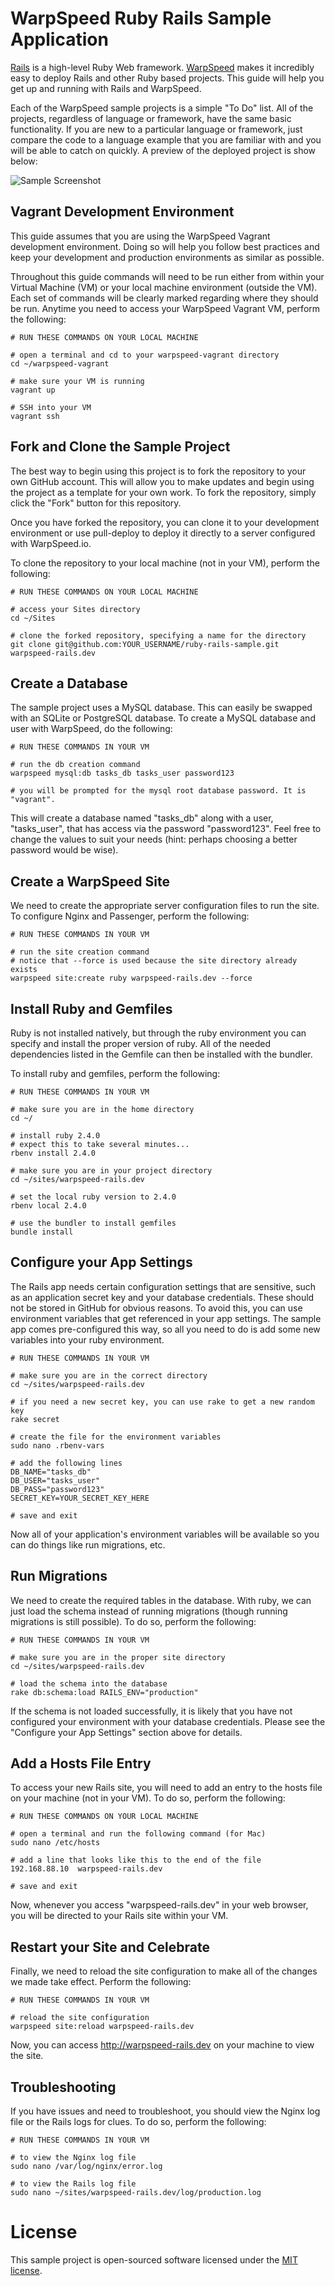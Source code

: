 # WarpSpeed Ruby Rails Sample Application

[Rails](http://rubyonrails.org) is a high-level Ruby Web framework. [WarpSpeed](https://warpspeed.io) makes it incredibly easy to deploy Rails and other Ruby based projects. This guide will help you get up and running with Rails and WarpSpeed.

Each of the WarpSpeed sample projects is a simple "To Do" list. All of the projects, regardless of language or framework, have the same basic functionality. If you are new to a particular language or framework, just compare the code to a language example that you are familiar with and you will be able to catch on quickly. A preview of the deployed project is show below:

![Sample Screenshot](http://docs.warpspeed.io/assets/img/sample_project_screenshot.png)

## Vagrant Development Environment

This guide assumes that you are using the WarpSpeed Vagrant development environment. Doing so will help you follow best practices and keep your development and production environments as similar as possible.

Throughout this guide commands will need to be run either from within your Virtual Machine (VM) or your local machine environment (outside the VM). Each set of commands will be clearly marked regarding where they should be run. Anytime you need to access your WarpSpeed Vagrant VM, perform the following:

```
# RUN THESE COMMANDS ON YOUR LOCAL MACHINE

# open a terminal and cd to your warpspeed-vagrant directory
cd ~/warpspeed-vagrant

# make sure your VM is running
vagrant up

# SSH into your VM
vagrant ssh
```

## Fork and Clone the Sample Project

The best way to begin using this project is to fork the repository to your own GitHub account. This will allow you to make updates and begin using the project as a template for your own work. To fork the repository, simply click the "Fork" button for this repository.

Once you have forked the repository, you can clone it to your development environment or use pull-deploy to deploy it directly to a server configured with WarpSpeed.io.

To clone the repository to your local machine (not in your VM), perform the following:

```
# RUN THESE COMMANDS ON YOUR LOCAL MACHINE

# access your Sites directory
cd ~/Sites

# clone the forked repository, specifying a name for the directory
git clone git@github.com:YOUR_USERNAME/ruby-rails-sample.git warpspeed-rails.dev
```

## Create a Database

The sample project uses a MySQL database. This can easily be swapped with an SQLite or PostgreSQL database. To create a MySQL database and user with WarpSpeed, do the following:

```
# RUN THESE COMMANDS IN YOUR VM

# run the db creation command
warpspeed mysql:db tasks_db tasks_user password123

# you will be prompted for the mysql root database password. It is "vagrant".
```

This will create a database named "tasks\_db" along with a user, "tasks\_user", that has access via the password "password123". Feel free to change the values to suit your needs (hint: perhaps choosing a better password would be wise).

## Create a WarpSpeed Site

We need to create the appropriate server configuration files to run the site. To configure Nginx and Passenger, perform the following:

```
# RUN THESE COMMANDS IN YOUR VM

# run the site creation command
# notice that --force is used because the site directory already exists
warpspeed site:create ruby warpspeed-rails.dev --force
```

## Install Ruby and Gemfiles

Ruby is not installed natively, but through the ruby environment you can specify and install the proper version of ruby. All of the needed dependencies listed in the Gemfile can then be installed with the bundler.

To install ruby and gemfiles, perform the following:

```
# RUN THESE COMMANDS IN YOUR VM

# make sure you are in the home directory
cd ~/

# install ruby 2.4.0
# expect this to take several minutes...
rbenv install 2.4.0

# make sure you are in your project directory
cd ~/sites/warpspeed-rails.dev

# set the local ruby version to 2.4.0
rbenv local 2.4.0

# use the bundler to install gemfiles
bundle install
```

## Configure your App Settings

The Rails app needs certain configuration settings that are sensitive, such as an application secret key and your database credentials. These should not be stored in GitHub for obvious reasons. To avoid this, you can use environment variables that get referenced in your app settings. The sample app comes pre-configured this way, so all you need to do is add some new variables into your ruby environment.

```
# RUN THESE COMMANDS IN YOUR VM

# make sure you are in the correct directory
cd ~/sites/warpspeed-rails.dev

# if you need a new secret key, you can use rake to get a new random key
rake secret

# create the file for the environment variables
sudo nano .rbenv-vars

# add the following lines
DB_NAME="tasks_db"
DB_USER="tasks_user"
DB_PASS="password123"
SECRET_KEY=YOUR_SECRET_KEY_HERE

# save and exit
```

Now all of your application's environment variables will be available so you can do things like run migrations, etc.

## Run Migrations

We need to create the required tables in the database. With ruby, we can just load the schema instead of running migrations (though running migrations is still possible). To do so, perform the following:

```
# RUN THESE COMMANDS IN YOUR VM

# make sure you are in the proper site directory
cd ~/sites/warpspeed-rails.dev

# load the schema into the database
rake db:schema:load RAILS_ENV="production"

```

If the schema is not loaded successfully, it is likely that you have not configured your environment with your database credentials. Please see the "Configure your App Settings" section above for details.

## Add a Hosts File Entry

To access your new Rails site, you will need to add an entry to the hosts file on your machine (not in your VM). To do so, perform the following:

```
# RUN THESE COMMANDS ON YOUR LOCAL MACHINE

# open a terminal and run the following command (for Mac)
sudo nano /etc/hosts

# add a line that looks like this to the end of the file
192.168.88.10  warpspeed-rails.dev

# save and exit
```

Now, whenever you access "warpspeed-rails.dev" in your web browser, you will be directed to your Rails site within your VM.

## Restart your Site and Celebrate

Finally, we need to reload the site configuration to make all of the changes we made take effect. Perform the following:

```
# RUN THESE COMMANDS IN YOUR VM

# reload the site configuration
warpspeed site:reload warpspeed-rails.dev
```

Now, you can access http://warpspeed-rails.dev on your machine to view the site.

## Troubleshooting

If you have issues and need to troubleshoot, you should view the Nginx log file or the Rails logs for clues. To do so, perform the following:

```
# RUN THESE COMMANDS IN YOUR VM

# to view the Nginx log file
sudo nano /var/log/nginx/error.log

# to view the Rails log file
sudo nano ~/sites/warpspeed-rails.dev/log/production.log
```

# License

This sample project is open-sourced software licensed under the [MIT license](http://opensource.org/licenses/MIT).

